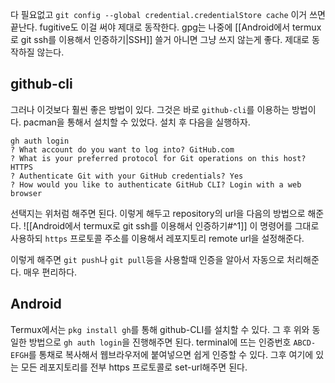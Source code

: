 다 필요없고 
`git config --global credential.credentialStore cache`
이거 쓰면 끝난다. fugitive도 이걸 써야 제대로 동작한다. 
gpg는 나중에 [[Android에서 termux로 git ssh를 이용해서 인증하기|SSH]] 쓸거 아니면 그냥 쓰지 않는게 좋다. 제대로 동작하질 않는다.
## github-cli
그러나 이것보다 훨씬 좋은 방법이 있다.
그것은 바로 `github-cli`를 이용하는 방법이다.
pacman을 통해서 설치할 수 있었다.
설치 후 다음을 실행하자.
```
gh auth login
? What account do you want to log into? GitHub.com
? What is your preferred protocol for Git operations on this host? HTTPS
? Authenticate Git with your GitHub credentials? Yes
? How would you like to authenticate GitHub CLI? Login with a web browser
```
선택지는 위처럼 해주면 된다. 이렇게 해두고 repository의 url을 다음의 방법으로 해준다.
![[Android에서 termux로 git ssh를 이용해서 인증하기#^1]]
이 명령어를 그대로 사용하되 `https` 프로토콜 주소를 이용해서 레포지토리 remote url을 설정해준다.

이렇게 해주면 `git push`나 `git pull`등을 사용할때 인증을 알아서 자동으로 처리해준다. 매우 편리하다.

## Android
Termux에서는 
`pkg install gh`를 통해 github-CLI를 설치할 수 있다.
그 후 위와 동일한 방법으로 `gh auth login`을 진행해주면 된다.
terminal에 뜨는 인증번호 `ABCD-EFGH`를 통채로 복사해서 웹브라우저에 붙여넣으면 쉽게 인증할 수 있다. 그후 여기에 있는 모든 레포지토리를 전부 https 프로토콜로 set-url해주면 된다.
